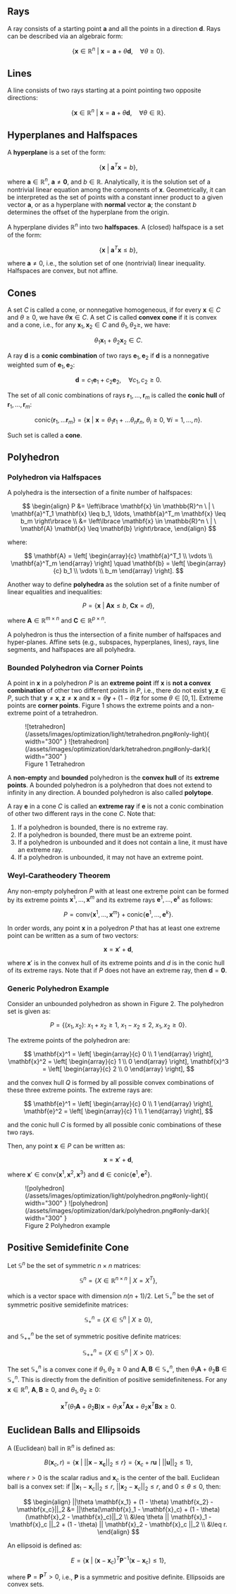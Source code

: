 ## Rays

A ray consists of a starting point $\mathbf{a}$ and all the points in a direction $\mathbf{d}$. Rays can be described via an algebraic form:

$$
\left\lbrace \mathbf{x} \in \mathbb{R}^n \ | \ \mathbf{x} = \mathbf{a} + \theta \mathbf{d}, \quad \forall \theta \geq 0 \right\rbrace.
$$

## Lines

A line consists of two rays starting at a point pointing two opposite directions:

$$
\left\lbrace \mathbf{x} \in \mathbb{R}^n \ | \ \mathbf{x} = \mathbf{a} + \theta \mathbf{d}, \quad \forall \theta \in \mathbb{R} \right\rbrace.
$$

## Hyperplanes and Halfspaces

A **hyperplane** is a set of the form:

$$
\left\lbrace \mathbf{x} \ | \ \mathbf{a}^T \mathbf{x} = b \right\rbrace,
$$

where $\mathbf{a} \in \mathbb{R}^n$, $\mathbf{a} \neq \mathbf{0}$, and $b \in \mathbb{R}$. Analytically, it is the solution set of a nontrivial linear equation among the components of 
$\mathbf{x}$. Geometrically, it can be interpreted as the set of points with a constant inner product to a given vector $\mathbf{a}$, or as a hyperplane with **normal** vector 
$\mathbf{a}$; the constant $b$ determines the offset of the hyperplane from the origin.

A hyperplane divides $\mathbb{R}^n$ into two **halfspaces**. A (closed) halfspace is a set of the form:

$$
\left\lbrace \mathbf{x} \ | \ \mathbf{a}^T \mathbf{x} \leq b \right\rbrace,
$$

where $\mathbf{a} \neq 0$, i.e., the solution set of one (nontrivial) linear inequality. Halfspaces are convex, but not affine.

## Cones

A set $C$ is called a cone, or nonnegative homogeneous, if for every $\mathbf{x} \in C$ and $\theta \geq 0$, we have $\theta \mathbf{x} \in C$. A set $C$ is called **convex cone**
if it is convex and a cone, i.e., for any $\mathbf{x}_1, \mathbf{x}_2 \in C$ and $\theta_1, \theta_2 \geq$, we have:

$$
\theta_1 \mathbf{x}_1 + \theta_2 \mathbf{x}_2 \in C.
$$

A ray $\mathbf{d}$ is a **conic combination** of two rays $\mathbf{e}_1, \mathbf{e}_2$ if $\mathbf{d}$ is a nonnegative weighted sum of $\mathbf{e}_1, \mathbf{e}_2$:

$$
\mathbf{d} = c_1 \mathbf{e}_1 + c_2 \mathbf{e}_2, \quad \forall c_1, c_2 \geq 0.
$$

The set of all conic combinations of rays $\mathbf{r}_1, \ldots, \mathbf{r}_m$ is called the **conic hull** of $\mathbf{r}_1, \ldots, \mathbf{r}_m$:

$$
\text{conic} \left\lbrace \mathbf{r}_1, \ldots \mathbf{r}_m \right\rbrace = \left\lbrace \mathbf{x} \ | \ \mathbf{x} = \theta_1 \mathbf{r}_1 + \ldots \theta_n \mathbf{r}_n, \ \theta_i \geq 0, \ \forall i = 1, \ldots, n \right\rbrace.
$$

Such set is called a **cone**.

## Polyhedron

### Polyhedron via Halfspaces

A polyhedra is the intersection of a finite number of halfspaces:

$$
\begin{align}
P &= \left\lbrace \mathbf{x} \in \mathbb{R}^n \ | \ \mathbf{a}^T_1 \mathbf{x} \leq b_1, \ldots, \mathbf{a}^T_m \mathbf{x} \leq b_m \right\rbrace \\
&= \left\lbrace \mathbf{x} \in \mathbb{R}^n \ | \ \mathbf{A} \mathbf{x} \leq \mathbf{b} \right\rbrace,
\end{align}
$$

where:

$$
\mathbf{A} = 
\left[
\begin{array}{c}
\mathbf{a}^T_1 \\
\vdots \\
\mathbf{a}^T_m
\end{array}
\right] \quad
\mathbf{b} = 
\left[
\begin{array}{c}
b_1 \\
\vdots \\
b_m
\end{array}
\right].
$$

Another way to define **polyhedra** as the solution set of a finite number of linear equalities and inequalities:

$$
P = \left\lbrace \mathbf{x} \ | \ \mathbf{A} \mathbf{x} \leq b, \ \mathbf{C} \mathbf{x} = d \right\rbrace,
$$

where $\mathbf{A} \in \mathbb{R}^{m \times n}$ and $\mathbf{C} \in \mathbb{R}^{p \times n}$.

A polyhedron is thus the intersection of a finite number of halfspaces and hyper-planes. Affine sets (e.g., subspaces, hyperplanes, lines), rays, line segments, and 
halfspaces are all polyhedra.


### Bounded Polyhedron via Corner Points

A point in $\mathbf{x}$ in a polyhedron $P$ is an **extreme point** iff $\mathbf{x}$ is **not a convex combination** of other two different points in $P$, i.e., 
there do not exist $\mathbf{y}, \mathbf{z} \in P$, such that $\mathbf{y} \neq \mathbf{x}, \mathbf{z} \neq \mathbf{x}$ and $\mathbf{x} = \theta \mathbf{y} + (1 - \theta) \mathbf{z}$ for some $\theta \in \left[0, 1 \right]$. 
Extreme points are **corner points**. Figure 1 shows the extreme points and a non-extreme point of a tetrahedron.

<figure markdown>
  ![tetrahedron](/assets/images/optimization/light/tetrahedron.png#only-light){ width="300" }
  ![tetrahedron](/assets/images/optimization/dark/tetrahedron.png#only-dark){ width="300" }
  <figcaption>Figure 1 Tetrahedron</figcaption>
</figure>

A **non-empty** and **bounded** polyhedron is the **convex hull** of its **extreme points**. A bounded polyhedron is a polyhedron that does not extend to infinity in any direction. A bounded polyhedron is also called **polytope**.


A ray $\mathbf{e}$ in a cone $C$ is called an **extreme ray** if $\mathbf{e}$ is not a conic combination of other two different rays in the cone $C$. Note that:

1. If a polyhedron is bounded, there is no extreme ray.
2. If a polyhedron is bounded, there must be an extreme point.
3. If a polyhedron is unbounded and it does not contain a line, it must have an extreme ray.
4. If a polyhedron is unbounded, it may not have an extreme point.


### Weyl-Caratheodery Theorem

Any non-empty polyhedron $P$ with at least one extreme point can be formed by its extreme points $\mathbf{x}^1, \ldots, \mathbf{x}^m$ and its extreme rays $\mathbf{e}^1, \ldots, \mathbf{e}^k$ as follows:

$$
P = \text{conv}\left\lbrace \mathbf{x}^1, \ldots, \mathbf{x}^m \right\rbrace + \text{conic}\left\lbrace \mathbf{e}^1, \ldots, \mathbf{e}^k \right\rbrace.
$$

In order words, any point $\mathbf{x}$ in a polyedron $P$ that has at least one extreme point can be written as a sum of two vectors:

$$
\mathbf{x} = \mathbf{x}' + \mathbf{d},
$$

where $\mathbf{x}'$ is in the convex hull of its extreme points and $d$ is in the conic hull of its extreme rays. Note that if $P$ does not have an extreme ray, then $\mathbf{d} = \mathbf{0}$.


### Generic Polyhedron Example

Consider an unbounded polyhedron as shown in Figure 2. The polyhedron set is given as:

$$
P = \left\lbrace (x_1, x_2): \ x_1 + x_2 \geq 1, \ x_1 - x_2 \leq 2, \ x_1, x_2 \geq 0 \right\rbrace.
$$

The extreme points of the polyhedron are:

$$
\mathbf{x}^1 = 
\left[
\begin{array}{c}
0 \\ 
1
\end{array}
\right],
\mathbf{x}^2 = 
\left[
\begin{array}{c}
1 \\
0
\end{array}
\right],
\mathbf{x}^3 = 
\left[
\begin{array}{c}
2 \\ 
0
\end{array}
\right],
$$

and the convex hull $Q$ is formed by all possible convex combinations of these three extreme points. The extreme rays are:

$$
\mathbf{e}^1 = 
\left[
\begin{array}{c}
0 \\ 
1
\end{array}
\right],
\mathbf{e}^2 = 
\left[
\begin{array}{c}
1 \\ 
1
\end{array}
\right],
$$

and the conic hull $C$ is formed by all possible conic combinations of these two rays.

Then, any point $\mathbf{x} \in P$ can be written as:

$$
\mathbf{x} = \mathbf{x}' + \mathbf{d},
$$

where $\mathbf{x}' \in \text{conv}\left\lbrace \mathbf{x}^1, \mathbf{x}^2, \mathbf{x}^3 \right\rbrace$ and $\mathbf{d} \in \text{conic} \left\lbrace \mathbf{e}^1, \mathbf{e}^2 \right\rbrace$.


<figure markdown>
  ![polyhedron](/assets/images/optimization/light/polyhedron.png#only-light){ width="300" }
  ![polyhedron](/assets/images/optimization/dark/polyhedron.png#only-dark){ width="300" }
  <figcaption>Figure 2 Polyhedron example</figcaption>
</figure>


## Positive Semidefinite Cone

Let $\mathbb{S}^n$ be the set of symmetric $n \times n$ matrices:

$$
\mathbb{S}^n = \left\lbrace X \in \mathbb{R}^{n \times n} \ | \ X = X^T \right\rbrace,
$$

which is a vector space with dimension $n(n + 1)/2$. Let $\mathbb{S}^n_+$ be the set of symmetric positive semidefinite matrices:

$$
\mathbb{S}^n_+ = \left\lbrace X \in \mathbb{S}^n \ | \ X \geq 0 \right\rbrace,
$$

and $\mathbb{S}^n_{++}$ be the set of symmetric positive definite matrices:

$$
\mathbb{S}^n_{++} = \left\lbrace X \in \mathbb{S}^n \ | \ X > 0 \right\rbrace.
$$

The set $\mathbb{S}^n_+$ is a convex cone if $\theta_1, \theta_2 \geq 0$ and $\mathbf{A}, \mathbf{B} \in \mathbb{S}^n_+$, then $\theta_1 \mathbf{A} + \theta_2 \mathbf{B} \in \mathbb{S}^n_+$. This is directly from the definition of positive semidefiniteness. For any $\mathbf{x} \in \mathbb{R}^n$, $\mathbf{A}, \mathbf{B} \geq 0$, and $\theta_1, \theta_2 \geq 0$:

$$
\mathbf{x}^T \left( \theta_1 \mathbf{A} + \theta_2 \mathbf{B} \right) \mathbf{x} = \theta_1 \mathbf{x}^T \mathbf{A} \mathbf{x} + \theta_2 \mathbf{x}^T \mathbf{B} \mathbf{x} \geq 0.
$$

## Euclidean Balls and Ellipsoids

A (Euclidean) ball in $\mathbb{R}^n$ is defined as:

$$
B(\mathbf{x}_c, r) = \left\lbrace \mathbf{x} \ | \ ||\mathbf{x} - \mathbf{x_c}||_2 \leq r  \right\rbrace = \left\lbrace \mathbf{x}_c + r \mathbf{u} \ | \ ||\mathbf{u}||_2 \leq 1 \right\rbrace,
$$

where $r > 0$ is the scalar radius and $\mathbf{x}_c$ is the center of the ball. Euclidean ball is a convex set: if $||\mathbf{x}_1 - \mathbf{x}_c||_2 \leq r$, $||\mathbf{x}_2 - \mathbf{x}_c||_2 \leq r$, and $0 \leq \theta \leq 0$, then:

$$
\begin{align}
||\theta \mathbf{x_1} + (1 - \theta) \mathbf{x_2} - \mathbf{x_c}||_2 
&= ||\theta(\mathbf{x}_1 - \mathbf{x}_c) + (1 - \theta)(\mathbf{x}_2 -
\mathbf{x}_c)||_2 \\
&\leq \theta || \mathbf{x}_1 - \mathbf{x}_c ||_2 + (1 - \theta)
|| \mathbf{x}_2 - \mathbf{x}_c ||_2 \\
&\leq r.
\end{align}
$$

An ellipsoid is defined as:

$$
E = \left\lbrace \mathbf{x} \ | \ (\mathbf{x} - \mathbf{x}_c)^T \mathbf{P}^{-1} (\mathbf{x} - \mathbf{x}_c) \leq 1 \right\rbrace,
$$

where $\mathbf{P} = \mathbf{P}^T > 0$, i.e., $\mathbf{P}$ is a symmetric and positive definite. Ellipsoids are convex sets.